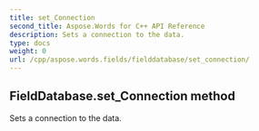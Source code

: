 ```yaml
---
title: set_Connection
second_title: Aspose.Words for C++ API Reference
description: Sets a connection to the data. 
type: docs
weight: 0
url: /cpp/aspose.words.fields/fielddatabase/set_connection/
---
```

## FieldDatabase.set_Connection method


Sets a connection to the data. 

